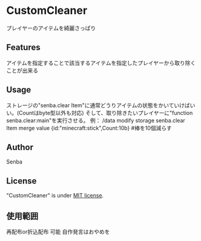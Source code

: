 # CustomCleaner
プレイヤーのアイテムを綺麗さっぱり

## Features
アイテムを指定することで該当するアイテムを指定したプレイヤーから取り除くことが出来る

## Usage
ストレージの"senba.clear Item"に通常どうりアイテムの状態をかいていけばいい。(Countはbyte型以外も対応)
そして、取り除きたいプレイヤーに"function senba.clear:main"を実行させる。
例： /data modify storage senba.clear Item merge value {id:"minecraft:stick",Count:10b}  #棒を10個減らす

## Author
 Senba

## License
"CustomCleaner" is under [MIT license](https://en.wikipedia.org/wiki/MIT_License).

## 使用範囲
再配布or折込配布 可能
自作発言はおやめを
